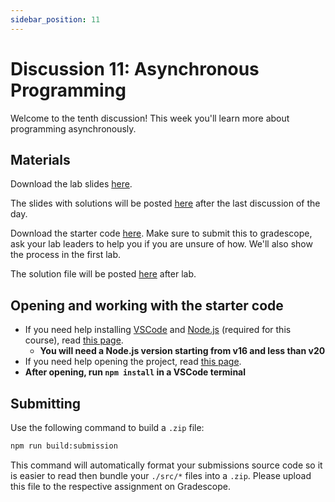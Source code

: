 ```yaml
---
sidebar_position: 11
---
```


# Discussion 11: Asynchronous Programming

Welcome to the tenth discussion! This week you'll learn more about programming asynchronously.

## Materials

Download the lab slides [here](https://github.com/umass-compsci-220/public-materials/raw/main/discussion/Lab%2011%20-%20No%20Solutions.pdf).

The slides with solutions will be posted [here](https://github.com/umass-compsci-220/public-materials/raw/main/discussion/Lab%2011%20-%20Solutions.pdf) after the last discussion of the day.

Download the starter code [here](https://github.com/umass-compsci-220/public-materials/raw/main/discussion/11-asynchronous-programming.zip). Make sure to submit this to gradescope, ask your lab leaders to help you if you are unsure of how. We'll also show the process in the first lab.

The solution file will be posted [here](https://raw.githubusercontent.com/umass-compsci-220/public-materials/main/discussion/11-asynchronous-programming-solution.js) after lab.

## Opening and working with the starter code

- If you need help installing [VSCode](https://code.visualstudio.com/) and [Node.js](https://nodejs.org/) (required for this course), read [this page](/materials/tutorials/assignments/environment).
  - **You will need a Node.js version starting from v16 and less than v20**
- If you need help opening the project, read [this page](/materials/tutorials/assignments/opening-an-assignment).
- **After opening, run `npm install` in a VSCode terminal**

## Submitting

Use the following command to build a `.zip` file:

```sh
npm run build:submission
```

This command will automatically format your submissions source code so it is easier to read then bundle your `./src/*` files into a `.zip`. Please upload this file to the respective assignment on Gradescope.
